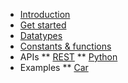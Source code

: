 * [Introduction](/ "AwareDB Docs - Introduction")
* [Get started](/get-started "AwareDB Docs - Get started")
* [Datatypes](/datatypes.md "AwareDB Docs - Datatypes")
* [Constants & functions](/functions.md "AwareDB Docs - Functions")
* APIs
** [REST](/api/rest.md "AwareDB Docs - REST API")
** [Python](/api/python.md "AwareDB Docs - Python API")
* Examples
** [Car](/examples/car.md "AwareDB Docs - Car example")
